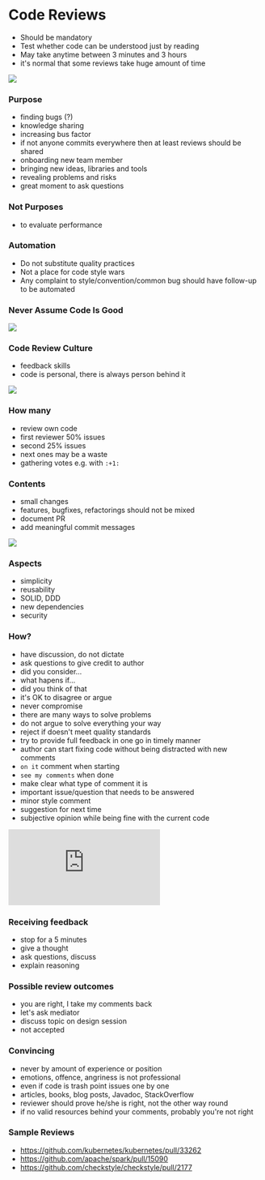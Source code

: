 # Code Reviews

* Should be mandatory
* Test whether code can be understood just by reading
* May take anytime between 3 minutes and 3 hours
 * it's normal that some reviews take huge amount of time

![](https://cdn.meme.am/instances/500x/63499131.jpg)

### Purpose

* finding bugs (?)
* knowledge sharing
* increasing bus factor
 * if not anyone commits everywhere then at least reviews should be shared
* onboarding new team member
* bringing new ideas, libraries and tools
* revealing problems and risks
* great moment to ask questions

### Not Purposes

* to evaluate performance

### Automation

* Do not substitute quality practices
* Not a place for code style wars
* Any complaint to style/convention/common bug should have follow-up to be automated

### Never Assume Code Is Good

![](http://i.stack.imgur.com/dLTF8.png)

### Code Review Culture

* feedback skills
 * code is personal, there is always person behind it
 
![](https://davidwalsh.name/demo/code-review-2.jpg)

### How many

* review own code
* first reviewer 50% issues
* second 25% issues
* next ones may be a waste
* gathering votes e.g. with `:+1:`

### Contents

* small changes
* features, bugfixes, refactorings should not be mixed
* document PR
* add meaningful commit messages

![](http://s2.quickmeme.com/img/0e/0ee676a657e4f108f1ff2c9a48d35b78823c2d8b9268922d6f5ace8fed9679fe.jpg)

### Aspects

* simplicity
* reusability
* SOLID, DDD
* new dependencies
* security

### How?

* have discussion, do not dictate
* ask questions to give credit to author
 * did you consider...
 * what hapens if...
 * did you think of that
* it's OK to disagree or argue
* never compromise
* there are many ways to solve problems
 * do not argue to solve everything your way
 * reject if doesn't meet quality standards
* try to provide full feedback in one go in timely manner
 * author can start fixing code without being distracted with new comments
 * `on it` comment when starting
 * `see my comments` when done
* make clear what type of comment it is
 * important issue/question that needs to be answered
 * minor style comment
 * suggestion for next time
 * subjective opinion while being fine with the current code

![](http://www.thailandqa.com/forum/attachment.php?attachmentid=19238&d=1378108562)

### Receiving feedback

* stop for a 5 minutes
* give a thought
* ask questions, discuss
* explain reasoning

### Possible review outcomes

* you are right, I take my comments back
* let's ask mediator
* discuss topic on design session
* not accepted

### Convincing

* never by amount of experience or position
* emotions, offence, angriness is not professional
* even if code is trash point issues one by one
* articles, books, blog posts, Javadoc, StackOverflow
* reviewer should prove he/she is right, not the other way round
* if no valid resources behind your comments, probably you're not right


### Sample Reviews

* https://github.com/kubernetes/kubernetes/pull/33262
* https://github.com/apache/spark/pull/15090
* https://github.com/checkstyle/checkstyle/pull/2177
